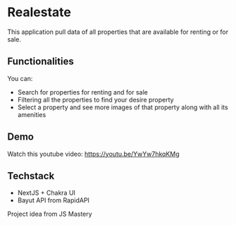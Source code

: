 

# Realestate

This application pull data of all properties that are available for renting or for sale.

## Functionalities

You can:
- Search for properties for renting and for sale
- Filtering all the properties to find your desire property
- Select a property and see more images of that property along with all its amenities

## Demo
Watch this youtube video:
https://youtu.be/YwYw7hkqKMg

## Techstack
- NextJS + Chakra UI
- Bayut API from RapidAPI

Project idea from JS Mastery
